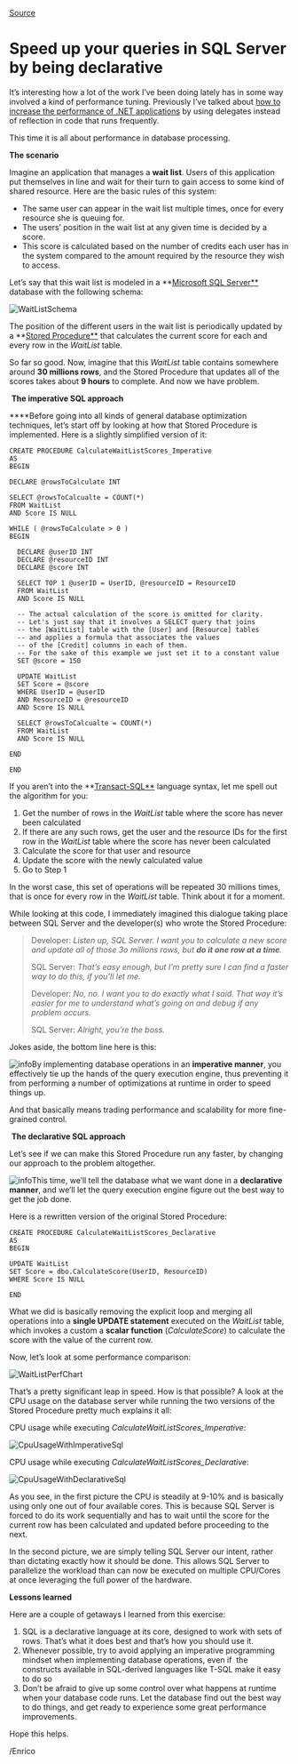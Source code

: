 [Source](http://megakemp.com/2009/11/10/speed-up-your-queries-in-sql-server-by-being-declarative/ "Permalink to Speed up your queries in SQL Server by being declarative")

# Speed up your queries in SQL Server by being declarative

It’s interesting how a lot of the work I’ve been doing lately has in some way involved a kind of performance tuning. Previously I’ve talked about [how to increase the performance of .NET applications][1] by using delegates instead of reflection in code that runs frequently.

This time it is all about performance in database processing.

**The scenario**

Imagine an application that manages a **wait list**. Users of this application put themselves in line and wait for their turn to gain access to some kind of shared resource. Here are the basic rules of this system:

  * The same user can appear in the wait list multiple times, once for every resource she is queuing for.
  * The users’ position in the wait list at any given time is decided by a score.
  * This score is calculated based on the number of credits each user has in the system compared to the amount required by the resource they wish to access.

Let’s say that this wait list is modeled in a **[Microsoft SQL Server**][2] database with the following schema:

![WaitListSchema][3]

The position of the different users in the wait list is periodically updated by a **[Stored Procedure**][4] that calculates the current score for each and every row in the _WaitList_ table.

So far so good. Now, imagine that this _WaitList_ table contains somewhere around **30 millions rows**, and the Stored Procedure that updates all of the scores takes about **9 hours** to complete. And now we have problem.

 **The imperative SQL approach**

****Before going into all kinds of general database optimization techniques, let’s start off by looking at how that Stored Procedure is implemented.
Here is a slightly simplified version of it:


    CREATE PROCEDURE CalculateWaitListScores_Imperative
    AS
    BEGIN

    DECLARE @rowsToCalculate INT

    SELECT @rowsToCalcualte = COUNT(*)
    FROM WaitList
    AND Score IS NULL

    WHILE ( @rowsToCalculate > 0 )
    BEGIN

      DECLARE @userID INT
      DECLARE @resourceID INT
      DECLARE @score INT

      SELECT TOP 1 @userID = UserID, @resourceID = ResourceID
      FROM WaitList
      AND Score IS NULL

      -- The actual calculation of the score is omitted for clarity.
      -- Let's just say that it involves a SELECT query that joins
      -- the [WaitList] table with the [User] and [Resource] tables
      -- and applies a formula that associates the values
      -- of the [Credit] columns in each of them.
      -- For the sake of this example we just set it to a constant value
      SET @score = 150

      UPDATE WaitList
      SET Score = @score
      WHERE UserID = @userID
      AND ResourceID = @resourceID
      AND Score IS NULL

      SELECT @rowsToCalcualte = COUNT(*)
      FROM WaitList
      AND Score IS NULL

    END

    END

If you aren’t into the **[Transact-SQL**][5] language syntax, let me spell out the algorithm for you:

  1. Get the number of rows in the _WaitList_ table where the score has never been calculated
  2. If there are any such rows, get the user and the resource IDs for the first row in the _WaitList_ table where the score has never been calculated
  3. Calculate the score for that user and resource
  4. Update the score with the newly calculated value
  5. Go to Step 1

In the worst case, this set of operations will be repeated 30 millions times, that is once for every row in the _WaitList_ table. Think about it for a moment.

While looking at this code, I immediately imagined this dialogue taking place between SQL Server and the developer(s) who wrote the Stored Procedure:

> Developer: _Listen up, SQL Server. I want you to calculate a new score and update all of those 3o millions rows, but **do it one row at a time**._
>
> SQL Server: _That’s easy enough, but I’m pretty sure I can find a faster way to do this, if you’ll let me._
>
> Developer: _No, no. I want you to do exactly what I said. That way it’s easier for me to understand what’s going on and debug if any problem occurs._
>
> SQL Server: _Alright, you’re the boss._

Jokes aside, the bottom line here is this:

![info][6]By implementing database operations in an **imperative manner**, you effectively tie up the hands of the query execution engine, thus preventing it from performing a number of optimizations at runtime in order to speed things up.

And that basically means trading performance and scalability for more fine-grained control.

 **The declarative SQL approach**

Let’s see if we can make this Stored Procedure run any faster, by changing our approach to the problem altogether.

![info][7]This time, we’ll tell the database what we want done in a **declarative manner**, and we’ll let the query execution engine figure out the best way to get the job done.

Here is a rewritten version of the original Stored Procedure:


    CREATE PROCEDURE CalculateWaitListScores_Declarative
    AS
    BEGIN

    UPDATE WaitList
    SET Score = dbo.CalculateScore(UserID, ResourceID)
    WHERE Score IS NULL

    END

What we did is basically removing the explicit loop and merging all operations into a **single UPDATE statement** executed on the _WaitList_ table, which invokes a custom a **scalar function** (_CalculateScore_) to calculate the score with the value of the current row.

Now, let’s look at some performance comparison:

![WaitListPerfChart][8]

That’s a pretty significant leap in speed. How is that possible? A look at the CPU usage on the database server while running the two versions of the Stored Procedure pretty much explains it all:

CPU usage while executing _CalculateWaitListScores_Imperative_:

![CpuUsageWithImperativeSql][9]

CPU usage while executing _CalculateWaitListScores_Declarative_:

![CpuUsageWithDeclarativeSql][10] 

As you see, in the first picture the CPU is steadily at 9-10% and is basically using only one out of four available cores. This is because SQL Server is forced to do its work sequentially and has to wait until the score for the current row has been calculated and updated before proceeding to the next.

In the second picture, we are simply telling SQL Server our intent, rather than dictating exactly how it should be done. This allows SQL Server to parallelize the workload than can now be executed on multiple CPU/Cores at once leveraging the full power of the hardware.

**Lessons learned**

Here are a couple of getaways I learned from this exercise:

  1. SQL is a declarative language at its core, designed to work with sets of rows. That’s what it does best and that’s how you should use it.
  2. Whenever possible, try to avoid applying an imperative programming mindset when implementing database operations, even if  the constructs available in SQL-derived languages like T-SQL make it easy to do so
  3. Don’t be afraid to give up some control over what happens at runtime when your database code runs. Let the database find out the best way to do things, and get ready to experience some great performance improvements.

Hope this helps.

/Enrico

   [1]: http://megakemp.wordpress.com/2009/09/04/improving-performance-with-generic-delegates-in-net/
   [2]: http://www.microsoft.com/sqlserver/2008/en/us/default.aspx
   [3]: http://megakemp.files.wordpress.com/2009/11/waitlistschema_thumb1.png?w=500&h=317 (WaitListSchema)
   [4]: http://en.wikipedia.org/wiki/Stored_procedure
   [5]: http://en.wikipedia.org/wiki/Transact-SQL
   [6]: http://megakemp.files.wordpress.com/2009/09/warning.png?w=24&h=24 (info)
   [7]: http://megakemp.files.wordpress.com/2009/06/info.png?w=24&h=24 (info)
   [8]: http://megakemp.files.wordpress.com/2009/11/waitlistperfchart.png?w=499&h=323 (WaitListPerfChart)
   [9]: http://megakemp.files.wordpress.com/2009/11/cpuusagewithimperativesql.png?w=504&h=129 (CpuUsageWithImperativeSql)
   [10]: http://megakemp.files.wordpress.com/2009/11/cpuusagewithdeclarativesql.png?w=504&h=129 (CpuUsageWithDeclarativeSql)
